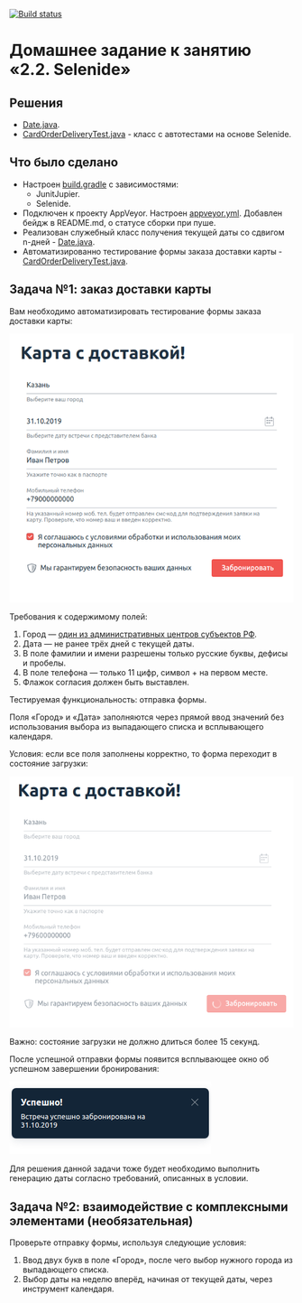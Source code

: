 [![Build status](https://ci.appveyor.com/api/projects/status/clc3w5yrk3emoyal?svg=true)](https://ci.appveyor.com/project/Nephedov/cardorderdelivery)

# Домашнее задание к занятию «2.2. Selenide»

## Решения
 * <a href="https://github.com/Nephedov/5.Automated-Testing/blob/e7f32db1446db21d28d75f6fc3f35559384127df/src/main/java/ru/netology/Date.java">Date.java</a>.
 * <a href="https://github.com/Nephedov/5.Automated-Testing/blob/e7f32db1446db21d28d75f6fc3f35559384127df/src/test/java/ru/netology/CardOrderDeliveryTest.java">CardOrderDeliveryTest.java</a> - класс с автотестами на основе Selenide.
## Что было сделано
* Настроен <a href="https://github.com/Nephedov/5.Automated-Testing/blob/1114dea99047722cdc71b46a1f6949c48c4c23d8/build.gradle">build.gradle</a> с зависимостями:
  * JunitJupier.
  * Selenide.
* Подключен к проекту AppVeyor. Настроен <a href="https://github.com/Nephedov/5.Automated-Testing/blob/1114dea99047722cdc71b46a1f6949c48c4c23d8/.appveyor.yml">appveyor.yml</a>. Добавлен бейдж в README.md, о статусе сборки при пуше.
* Реализован служебный класс получения текущей даты со сдвигом n-дней - <a href="https://github.com/Nephedov/5.Automated-Testing/blob/1114dea99047722cdc71b46a1f6949c48c4c23d8/src/main/java/ru/netology/Date.java">Date.java</a>.
* Автоматизированно тестирование формы заказа доставки карты -
  <a href="https://github.com/Nephedov/5.Automated-Testing/blob/1114dea99047722cdc71b46a1f6949c48c4c23d8/src/test/java/ru/netology/CardOrderDeliveryTest.java">CardOrderDeliveryTest.java</a>.
## Задача №1: заказ доставки карты

Вам необходимо автоматизировать тестирование формы заказа доставки карты:

![](pic/order.png)

Требования к содержимому полей:
1. Город — [один из административных центров субъектов РФ](https://ru.wikipedia.org/wiki/%D0%90%D0%B4%D0%BC%D0%B8%D0%BD%D0%B8%D1%81%D1%82%D1%80%D0%B0%D1%82%D0%B8%D0%B2%D0%BD%D1%8B%D0%B5_%D1%86%D0%B5%D0%BD%D1%82%D1%80%D1%8B_%D1%81%D1%83%D0%B1%D1%8A%D0%B5%D0%BA%D1%82%D0%BE%D0%B2_%D0%A0%D0%BE%D1%81%D1%81%D0%B8%D0%B9%D1%81%D0%BA%D0%BE%D0%B9_%D0%A4%D0%B5%D0%B4%D0%B5%D1%80%D0%B0%D1%86%D0%B8%D0%B8).
1. Дата — не ранее трёх дней с текущей даты.
1. В поле фамилии и имени разрешены только русские буквы, дефисы и пробелы.
1. В поле телефона — только 11 цифр, символ + на первом месте.
1. Флажок согласия должен быть выставлен.

Тестируемая функциональность: отправка формы.

Поля «Город» и «Дата» заполняются через прямой ввод значений без использования выбора из выпадающего списка и всплывающего календаря.

Условия: если все поля заполнены корректно, то форма переходит в состояние загрузки:

![](pic/loading.png)

Важно: состояние загрузки не должно длиться более 15 секунд.

После успешной отправки формы появится всплывающее окно об успешном завершении бронирования:

![](pic/popup.png)

Для решения данной задачи тоже будет необходимо выполнить генерацию даты согласно требований, описанных в условии.       


## Задача №2: взаимодействие с комплексными элементами (необязательная)

Проверьте отправку формы, используя следующие условия:
1. Ввод двух букв в поле «Город», после чего выбор нужного города из выпадающего списка.
2. Выбор даты на неделю вперёд, начиная от текущей даты, через инструмент календаря.
